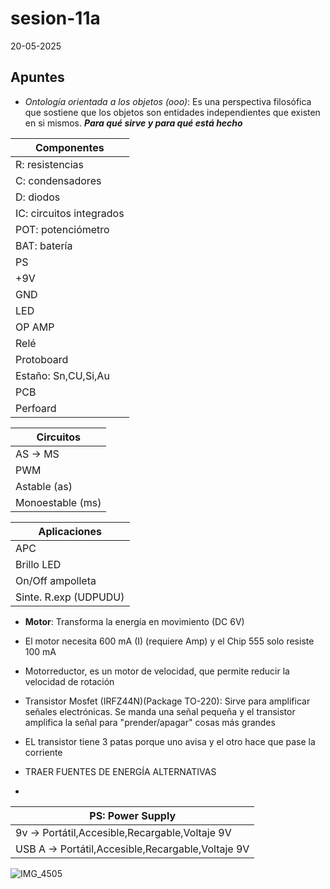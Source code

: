 # sesion-11a

20-05-2025

## Apuntes

* _Ontología orientada a los objetos (ooo)_: Es  una perspectiva filosófica que sostiene que los objetos son entidades independientes que existen en si mismos. ***Para qué sirve y para qué está hecho***

| Componentes| 
|----|
|R: resistencias|
|C: condensadores|
|D: diodos|
|IC: circuitos integrados|
|POT: potenciómetro|
|BAT: batería|
|PS|
|+9V|
|GND|
|LED|
|OP AMP|
|Relé|
|Protoboard|
|Estaño: Sn,CU,Si,Au|
|PCB|
|Perfoard|

|Circuitos| 
|---|
|AS -> MS|
|PWM|
|Astable (as)|
|Monoestable (ms)|

|Aplicaciones|
|---|
|APC|
|Brillo LED|
|On/Off ampolleta|
|Sinte. R.exp (UDPUDU)|

* **Motor**: Transforma la energía en movimiento (DC 6V)
* El motor necesita 600 mA (I) (requiere Amp) y el Chip 555 solo resiste 100 mA
* Motorreductor, es un motor de velocidad, que permite reducir la velocidad de rotación
* Transistor Mosfet (IRFZ44N)(Package TO-220): Sirve para amplificar señales electrónicas. Se manda una señal pequeña y el transistor amplifica la señal para "prender/apagar" cosas más grandes 
* EL transistor tiene 3 patas porque uno avisa y el otro hace que pase la corriente

* TRAER FUENTES DE ENERGÍA ALTERNATIVAS
* 
|PS: Power Supply|
|-----|
|9v -> Portátil,Accesible,Recargable,Voltaje 9V|
|USB A -> Portátil,Accesible,Recargable,Voltaje 9V|

![IMG_4505](https://github.com/user-attachments/assets/66e7917f-72d9-4286-abb0-b72d7e9e2195)
